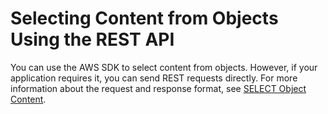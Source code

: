 # Selecting Content from Objects Using the REST API<a name="SelectObjectContentUsingRestApi"></a>

You can use the AWS SDK to select content from objects\. However, if your application requires it, you can send REST requests directly\. For more information about the request and response format, see [SELECT Object Content](http://docs.aws.amazon.com/AmazonS3/latest/API/RESTObjectSELECTContent.html)\.